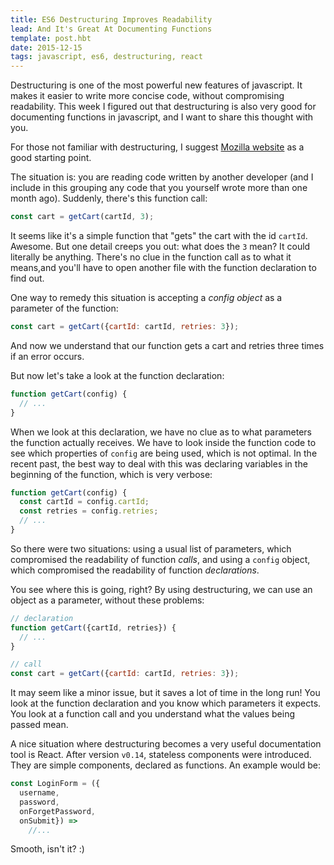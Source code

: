 ```yaml
---
title: ES6 Destructuring Improves Readability
lead: And It's Great At Documenting Functions
template: post.hbt
date: 2015-12-15
tags: javascript, es6, destructuring, react
---
```


Destructuring is one of the most powerful new features of javascript. It makes it easier to write more concise code, without compromising readability. This week I figured out that destructuring is also very good for documenting functions in javascript, and I want to share this thought with you.

For those not familiar with destructuring, I suggest [Mozilla website](https://developer.mozilla.org/en-US/docs/Web/JavaScript/Reference/Operators/Destructuring_assignment) as a good starting point.

The situation is: you are reading code written by another developer (and I include in this grouping any code that you yourself wrote more than one month ago). Suddenly, there's this function call:

```js
const cart = getCart(cartId, 3);
```

It seems like it's a simple function that "gets" the cart with the id `cartId`. Awesome. But one detail creeps you out: what does the `3` mean? It could literally be anything. There's no clue in the function call as to what it means,and you'll have to open another file with the function declaration to find out.

One way to remedy this situation is accepting a *config object* as a parameter of the function:

```js
const cart = getCart({cartId: cartId, retries: 3});
```

And now we understand that our function gets a cart and retries three times if an error occurs.

But now let's take a look at the function declaration:

```js
function getCart(config) {
  // ...
}
```

When we look at this declaration, we have no clue as to what parameters the function actually receives. We have to look inside the function code to see which properties of `config` are being used, which is not optimal. In the recent past, the best way to deal with this was declaring variables in the beginning of the function, which is very verbose:

```js
function getCart(config) {
  const cartId = config.cartId;
  const retries = config.retries;
  // ...
}
```

So there were two situations: using a usual list of parameters, which compromised the readability of function *calls*, and using a `config` object, which compromised the readability of function *declarations*.

You see where this is going, right? By using destructuring, we can use an object as a parameter, without these problems:

```js
// declaration
function getCart({cartId, retries}) {
  // ...
}

// call
const cart = getCart({cartId: cartId, retries: 3});
```

It may seem like a minor issue, but it saves a lot of time in the long run! You look at the function declaration and you know which parameters it expects. You look at a function call and you understand what the values being passed mean.

A nice situation where destructuring becomes a very useful documentation tool is React. After version `v0.14`, stateless components were introduced. They are simple components, declared as functions. An example would be:

```js
const LoginForm = ({
  username,
  password,
  onForgetPassword,
  onSubmit}) =>
    //...
```

Smooth, isn't it? :)